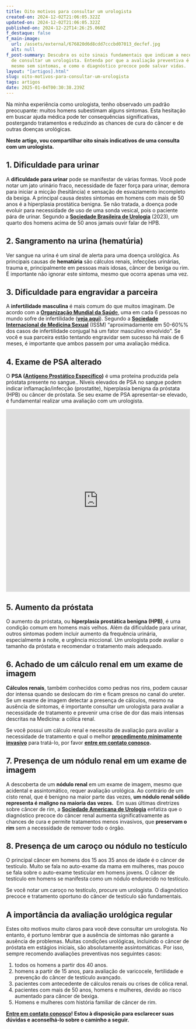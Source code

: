```yaml
---
title: Oito motivos para consultar um urologista
created-on: 2024-12-02T21:06:05.322Z
updated-on: 2024-12-02T21:06:05.322Z
published-on: 2024-12-22T14:26:25.060Z
f_destaque: false
f_main-image:
  url: /assets/external/676820d6d8cdd7cccbd07013_decfef.jpg
  alt: null
f_post-summary: Descubra os oito sinais fundamentais que indicam a necessidade
  de consultar um urologista. Entenda por que a avaliação preventiva é crucial,
  mesmo sem sintomas, e como o diagnóstico precoce pode salvar vidas.
layout: "[artigos].html"
slug: oito-motivos-para-consultar-um-urologista
tags: artigos
date: 2025-01-04T00:30:38.239Z
---
```

Na minha experiência como urologista, tenho observado um padrão preocupante: muitos homens subestimam alguns sintomas. Esta hesitação em buscar ajuda médica pode ter consequências significativas, postergando tratamentos e reduzindo as chances de cura do câncer e de outras doenças urológicas.

**Neste artigo, vou compartilhar oito sinais indicativos de uma consulta com um urologista.**

## **1. Dificuldade para urinar**

A **dificuldade para urinar** pode se manifestar de várias formas. Você pode notar um jato urinário fraco, necessidade de fazer força para urinar, demora para iniciar a micção (hesitância) e sensação de esvaziamento incompleto da bexiga. A principal causa destes sintomas em homens com mais de 50 anos é a hiperplasia prostática benigna. Se não tratada, a doença pode evoluir para necessidade de uso de uma sonda vesical, pois o paciente pára de urinar. Segundo a **[Sociedade Brasileira de Urologia](https://portaldaurologia.org.br/)** (2023), um quarto dos homens acima de 50 anos jamais ouvir falar de HPB.

## **2. Sangramento na urina (hematúria)**

Ver sangue na urina é um sinal de alerta para uma doença urológica. As principais causas de **hematúria** são cálculos renais, infecções urinárias, trauma e, principalmente em pessoas mais idosas, câncer de bexiga ou rim. É importante não ignorar este sintoma, mesmo que ocorra apenas uma vez.

## **3. Dificuldade para engravidar a parceira**

A **infertilidade masculina** é mais comum do que muitos imaginam. De acordo com a [**Organização Mundial da Saúd**e](https://www.who.int/news/item/04-04-2023-1-in-6-people-globally-affected-by-infertility), uma em cada 6 pessoas no mundo sofre de infertilidade (**[veja aqui](https://sbra.com.br/fertilidade-o-tempo-nao-para/)**). Segundo a **[Sociedade Internacional de Medicina Sexual](https://www.issm.info/)** (ISSM) “aproximadamente em 50-60%% dos casos de infertilidade conjugal há um fator masculino envolvido”. Se você e sua parceira estão tentando engravidar sem sucesso há mais de 6 meses, é importante que ambos passem por uma avaliação médica.

## **4. Exame de PSA alterado**

O **PSA ([Antígeno Prostático Específico](https://uroconsult.com.br/artigos/o-exame-de-psa/))** é uma proteína produzida pela próstata presente no sangue.. Níveis elevados de PSA no sangue podem indicar inflamação/infecção (prostatite), hiperplasia benigna da próstata (HPB) ou câncer de próstata. Se seu exame de PSA apresentar-se elevado, é fundamental realizar uma avaliação com um urologista.<div style="text-align: center; margin-bottom: 20px;">

  <iframe
    width="100%"
    height="500"
    src="https://www.youtube.com/embed/270ZnBqTaG4"
    title="Elevação do PSA. Quais são as causas?"
    frameborder="0"
    allow="accelerometer; autoplay; clipboard-write; encrypted-media; gyroscope; picture-in-picture; web-share"
    referrerpolicy="strict-origin-when-cross-origin"
    allowfullscreen
    id="responsive-video"
    style="max-width: 800px; margin: 0 auto; display: block;"
  ></iframe>
  <script>
    function adjustIframeHeight() {
      var iframe = document.getElementById('responsive-video');
      if (window.innerWidth < 768) {
        iframe.style.height = '300px'; // Altura para celular
      } else {
        iframe.style.height = '500px'; // Altura para desktop
      }
    }  </script>
</div>

## **5. Aumento da próstata**

O aumento da próstata, ou **hiperplasia prostática benigna (HPB)**, é uma condição comum em homens mais velhos. Além da dificuldade para urinar, outros sintomas podem incluir aumento da frequência urinária, especialmente à noite, e urgência miccional. Um urologista pode avaliar o tamanho da próstata e recomendar o tratamento mais adequado.

## **6. Achado de um cálculo renal em um exame de imagem**

**Cálculos renais**, também conhecidos como pedras nos rins, podem causar dor intensa quando se deslocam do rim e ficam presos no canal do ureter. Se um exame de imagem detectar a presença de cálculos, mesmo na ausência de sintomas, é importante consultar um urologista para avaliar a necessidade de tratamento e prevenir uma crise de dor das mais intensas descritas na Medicina: a cólica renal.

Se você possui um cálculo renal e necessita de avaliação para avaliar a necessidade de tratamento e qual o melhor **[procedimento minimamente invasivo](https://uroconsult.com.br/artigos/cirurgia-robotica-para-cancer-de-prostata-vantagens-e-desvantagens/)** para tratá-lo, por favor **[entre em contato conosco](https://uroconsult.com.br/contato/).**

## **7. Presença de um nódulo renal em um exame de imagem**

A descoberta de um **nódulo renal** em um exame de imagem, mesmo que acidental e assintomático, requer avaliação urológica. Ao contrário de um cisto renal, que é benigno na maior parte das vezes, **um nódulo renal sólido representa é maligno na maioria das vezes.**  Em suas últimas diretrizes sobre câncer de rim, a **[Sociedade Americana de Urologia](https://www.auanet.org/guidelines-and-quality/guidelines/oncology-guidelines/renal-cancer)** enfatiza que o diagnóstico precoce do câncer renal aumenta significativamente as chances de cura e permite tratamentos menos invasivos, que **preservam o rim** sem a necessidade de remover todo o órgão.

## **8. Presença de um caroço ou nódulo no testículo**

O principal câncer em homens dos 15 aos 35 anos de idade é o câncer de testículo. Muito se fala no auto-exame da mama em mulheres, mas pouco se fala sobre o auto-exame testicular em homens jovens. O câncer de testículo em homens se manifesta como um nódulo endurecido no testículo.

Se você notar um caroço no testículo, procure um urologista. O diagnóstico precoce e tratamento oportuno do câncer de testículo são fundamentais.

## **A importância da avaliação urológica regular**

Estes oito motivos muito claros para você deve consultar um urologista. No entanto, é portuno lembrar que a ausência de sintomas não garante a ausência de problemas. Muitas condições urológicas, incluindo o câncer de próstata em estágios iniciais, são absolutamente assintomáticas. Por isso, sempre recomendo avaliações preventivas nos seguintes casos:

1. todos os homens a partir dos 40 anos.
2. homens a partir de 15 anos, para avaliação de varicocele, fertilidade e prevenção do câncer de testículo avançado.
3. pacientes com antecedente de cálculos renais ou crises de cólica renal.
4. pacientes com mais de 50 anos, homens e mulheres, devido ao risco aumentado para câncer de bexiga.
5. Homens e mulheres com história familiar de câncer de rim.

**[Entre em contato conosco](https://uroconsult.com.br/contato/)! Estou à disposição para esclarecer suas dúvidas e aconselhá-lo sobre o caminho a seguir.**